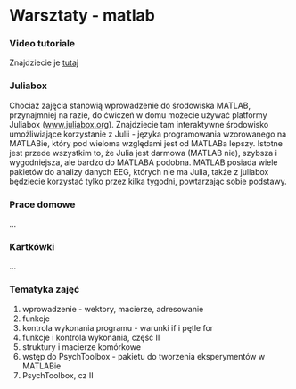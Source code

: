 # Warsztaty - matlab

### Video tutoriale
Znajdziecie je [tutaj](https://www.dropbox.com/sh/sj14od68plbydf1/AACGJ_iTjOyxTKb-7OmWYC51a?dl=0)

### Juliabox
Chociaż zajęcia stanowią wprowadzenie do środowiska MATLAB, przynajmniej na razie, do ćwiczeń w domu możecie używać platformy Juliabox (www.juliabox.org). Znajdziecie tam interaktywne środowisko umożliwiające korzystanie z Julii - języka programowania wzorowanego na MATLABie, który pod wieloma względami jest od MATLABa lepszy. Istotne jest przede wszystkim to, że Julia jest darmowa (MATLAB nie), szybsza i wygodniejsza, ale bardzo do MATLABA podobna. MATLAB posiada wiele pakietów do analizy danych EEG, których nie ma Julia, także z juliabox będziecie korzystać tylko przez kilka tygodni, powtarzając sobie podstawy.

### Prace domowe
...

### Kartkówki
...

### Tematyka zajęć
1. wprowadzenie - wektory, macierze, adresowanie
2. funkcje
3. kontrola wykonania programu - warunki if i pętle for
4. funkcje i kontrola wykonania, część II
5. struktury i macierze komórkowe
6. wstęp do PsychToolbox - pakietu do tworzenia eksperymentów w MATLABie
7. PsychToolbox, cz II
